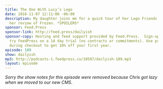 ```yaml
---
title: The One With Lucy’s Lego
date: 2016-11-07 12:11:00 -06:00
description: My daughter joins me for a quick tour of her Lego Friends as well as
  her review of Frozen. *SPOILERS*
sponsor: Feed.Press
sponsor-link: http://feed.press/dailyish
sponsor-copy: Hosting and feed support provided by Feed.Press.  Sign-up today and
  try FeedPress on a 14 day trial (no contracts or commitments). Use promo code "dailyish"
  during checkout to get 10% off your first year.
episode: 189
show: dailyish
mp3: http://podcasts-1.feedpress.co/10587/dailyish-189.mp3
layout: episode
---
```


<em>Sorry the show notes for this episode were removed because Chris got lazy when we moved to our new CMS</em>.
